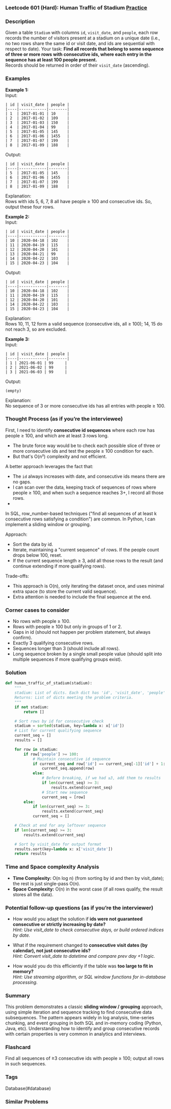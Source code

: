 ### Leetcode 601 (Hard): Human Traffic of Stadium [Practice](https://leetcode.com/problems/human-traffic-of-stadium)

### Description  
Given a table `Stadium` with columns `id`, `visit_date`, and `people`, each row records the number of visitors present at a stadium on a unique date (i.e., no two rows share the same id or visit date, and ids are sequential with respect to date). Your task: **Find all records that belong to some sequence of three or more rows with consecutive ids, where each entry in the sequence has at least 100 people present.**  
Records should be returned in order of their `visit_date` (ascending).

### Examples  

**Example 1:**  
Input:
```
| id | visit_date | people |
|----|------------|--------|
| 1  | 2017-01-01 | 10     |
| 2  | 2017-01-02 | 109    |
| 3  | 2017-01-03 | 150    |
| 4  | 2017-01-04 | 99     |
| 5  | 2017-01-05 | 145    |
| 6  | 2017-01-06 | 1455   |
| 7  | 2017-01-07 | 199    |
| 8  | 2017-01-09 | 188    |
```
Output:
```
| id | visit_date | people |
|----|------------|--------|
| 5  | 2017-01-05 | 145    |
| 6  | 2017-01-06 | 1455   |
| 7  | 2017-01-07 | 199    |
| 8  | 2017-01-09 | 188    |
```
Explanation:  
Rows with ids 5, 6, 7, 8 all have people ≥ 100 and consecutive ids. So, output these four rows.

**Example 2:**  
Input:
```
| id | visit_date | people |
|----|------------|--------|
| 10 | 2020-04-18 | 102    |
| 11 | 2020-04-19 | 115    |
| 12 | 2020-04-20 | 101    |
| 13 | 2020-04-21 | 99     |
| 14 | 2020-04-22 | 103    |
| 15 | 2020-04-23 | 104    |
```
Output:
```
| id | visit_date | people |
|----|------------|--------|
| 10 | 2020-04-18 | 102    |
| 11 | 2020-04-19 | 115    |
| 12 | 2020-04-20 | 101    |
| 14 | 2020-04-22 | 103    |
| 15 | 2020-04-23 | 104    |
```
Explanation:  
Rows 10, 11, 12 form a valid sequence (consecutive ids, all ≥ 100); 14, 15 do not reach 3, so are excluded.

**Example 3:**  
Input:
```
| id | visit_date | people |
|----|------------|--------|
| 1 | 2021-06-01 | 99     |
| 2 | 2021-06-02 | 99     |
| 3 | 2021-06-03 | 99     |
```
Output:
```
(empty)
```
Explanation:  
No sequence of 3 or more consecutive ids has all entries with people ≥ 100.

### Thought Process (as if you’re the interviewee)  
First, I need to identify **consecutive id sequences** where each row has people ≥ 100, and which are at least 3 rows long.  
- The brute force way would be to check each possible slice of three or more consecutive ids and test the people ≥ 100 condition for each.  
- But that's O(n²) complexity and not efficient.

A better approach leverages the fact that:
- The `id` always increases with date, and consecutive ids means there are no gaps.
- I can scan over the data, keeping track of sequences of rows where people ≥ 100, and when such a sequence reaches 3+, I record all those rows.
- 
In SQL, row_number-based techniques ("find all sequences of at least k consecutive rows satisfying a condition") are common. In Python, I can implement a sliding window or grouping.

Approach:
- Sort the data by id.
- Iterate, maintaining a "current sequence" of rows. If the people count drops below 100, reset.
- If the current sequence length ≥ 3, add all those rows to the result (and continue extending if more qualifying rows).

Trade-offs:  
- This approach is O(n), only iterating the dataset once, and uses minimal extra space (to store the current valid sequence).  
- Extra attention is needed to include the final sequence at the end.

### Corner cases to consider  
- No rows with people ≥ 100.
- Rows with people ≥ 100 but only in groups of 1 or 2.
- Gaps in id (should not happen per problem statement, but always confirm).
- Exactly 3 qualifying consecutive rows.
- Sequences longer than 3 (should include all rows).
- Long sequence broken by a single small people value (should split into multiple sequences if more qualifying groups exist).

### Solution

```python
def human_traffic_of_stadium(stadium):
    """
    stadium: List of dicts. Each dict has 'id', 'visit_date', 'people' keys.
    Returns: List of dicts meeting the problem criteria.
    """
    if not stadium:
        return []

    # Sort rows by id for consecutive check
    stadium = sorted(stadium, key=lambda x: x['id'])
    # List for current qualifying sequence
    current_seq = []
    results = []

    for row in stadium:
        if row['people'] >= 100:
            # Maintain consecutive id sequence
            if current_seq and row['id'] == current_seq[-1]['id'] + 1:
                current_seq.append(row)
            else:
                # Before breaking, if we had ≥3, add them to results
                if len(current_seq) >= 3:
                    results.extend(current_seq)
                # Start new sequence
                current_seq = [row]
        else:
            if len(current_seq) >= 3:
                results.extend(current_seq)
            current_seq = []

    # Check at end for any leftover sequence
    if len(current_seq) >= 3:
        results.extend(current_seq)

    # Sort by visit_date for output format
    results.sort(key=lambda x: x['visit_date'])
    return results
```

### Time and Space complexity Analysis  

- **Time Complexity:** O(n log n) (from sorting by id and then by visit_date); the rest is just single-pass O(n).
- **Space Complexity:** O(n) in the worst case (if all rows qualify, the result stores all the data).

### Potential follow-up questions (as if you’re the interviewer)  

- How would you adapt the solution if **ids were not guaranteed consecutive or strictly increasing by date?**  
  *Hint: Use visit_date to check consecutive days, or build ordered indices by date.*

- What if the requirement changed to **consecutive visit dates (by calendar), not just consecutive ids?**  
  *Hint: Convert visit_date to datetime and compare prev day +1 logic.*

- How would you do this efficiently if the table was **too large to fit in memory?**  
  *Hint: Use streaming algorithm, or SQL window functions for in-database processing.*

### Summary
This problem demonstrates a classic **sliding window / grouping** approach, using simple iteration and sequence tracking to find consecutive data subsequences. The pattern appears widely in log analysis, time-series chunking, and event grouping in both SQL and in-memory coding (Python, Java, etc). Understanding how to identify and group consecutive records with certain properties is very common in analytics and interviews.


### Flashcard
Find all sequences of ≥3 consecutive ids with people ≥ 100; output all rows in such sequences.

### Tags
Database(#database)

### Similar Problems
